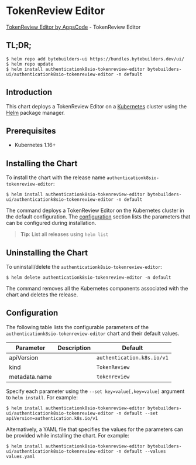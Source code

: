 # TokenReview Editor

[TokenReview Editor by AppsCode](https://byte.builders) - TokenReview Editor

## TL;DR;

```console
$ helm repo add bytebuilders-ui https://bundles.bytebuilders.dev/ui/
$ helm repo update
$ helm install authenticationk8sio-tokenreview-editor bytebuilders-ui/authenticationk8sio-tokenreview-editor -n default
```

## Introduction

This chart deploys a TokenReview Editor on a [Kubernetes](http://kubernetes.io) cluster using the [Helm](https://helm.sh) package manager.

## Prerequisites

- Kubernetes 1.16+

## Installing the Chart

To install the chart with the release name `authenticationk8sio-tokenreview-editor`:

```console
$ helm install authenticationk8sio-tokenreview-editor bytebuilders-ui/authenticationk8sio-tokenreview-editor -n default
```

The command deploys a TokenReview Editor on the Kubernetes cluster in the default configuration. The [configuration](#configuration) section lists the parameters that can be configured during installation.

> **Tip**: List all releases using `helm list`

## Uninstalling the Chart

To uninstall/delete the `authenticationk8sio-tokenreview-editor`:

```console
$ helm delete authenticationk8sio-tokenreview-editor -n default
```

The command removes all the Kubernetes components associated with the chart and deletes the release.

## Configuration

The following table lists the configurable parameters of the `authenticationk8sio-tokenreview-editor` chart and their default values.

|   Parameter   | Description |          Default           |
|---------------|-------------|----------------------------|
| apiVersion    |             | `authentication.k8s.io/v1` |
| kind          |             | `TokenReview`              |
| metadata.name |             | `tokenreview`              |


Specify each parameter using the `--set key=value[,key=value]` argument to `helm install`. For example:

```console
$ helm install authenticationk8sio-tokenreview-editor bytebuilders-ui/authenticationk8sio-tokenreview-editor -n default --set apiVersion=authentication.k8s.io/v1
```

Alternatively, a YAML file that specifies the values for the parameters can be provided while
installing the chart. For example:

```console
$ helm install authenticationk8sio-tokenreview-editor bytebuilders-ui/authenticationk8sio-tokenreview-editor -n default --values values.yaml
```
